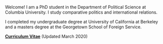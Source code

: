 Welcome! I am a PhD student in the Department of Political Science at Columbia University. I study comparative politics and international relations. 

I completed my undergraduate degree at University of California at Berkeley and a masters degree at the Georgetown School of Foreign Service.

__[Curriculum Vitae](/pdf/cv_2020.pdf")__ (Updated March 2020)
